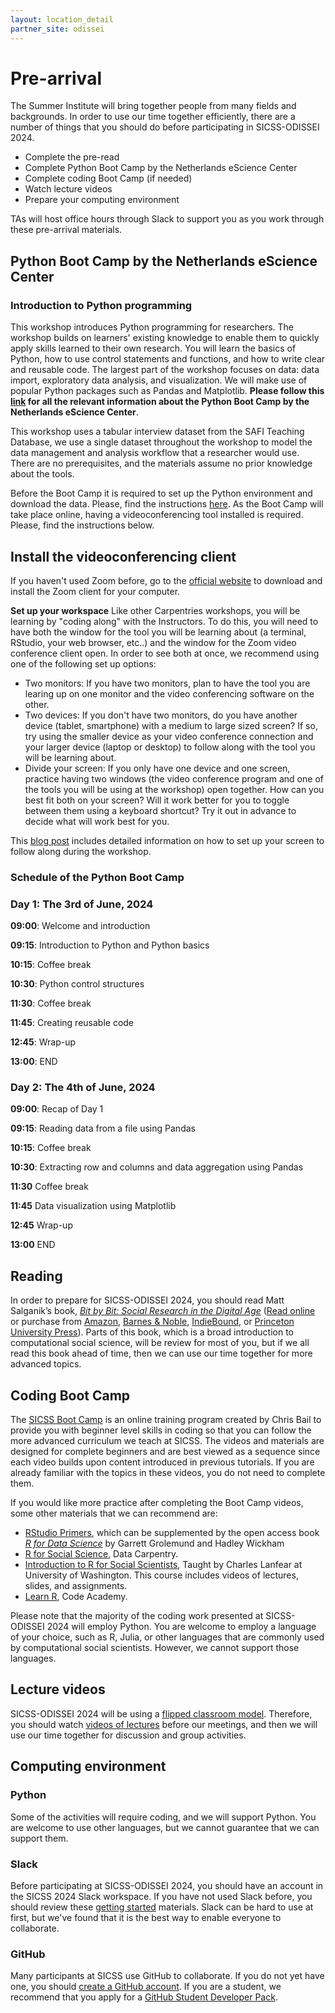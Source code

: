 ```yaml
---
layout: location_detail
partner_site: odissei
---
```


# Pre-arrival

The Summer Institute will bring together people from many fields and backgrounds. In order to use our time together efficiently, there are a number of things that you should do before participating in SICSS-ODISSEI 2024.

- Complete the pre-read
- Complete Python Boot Camp by the Netherlands eScience Center
- Complete coding Boot Camp (if needed)
- Watch lecture videos
- Prepare your computing environment

TAs will host office hours through Slack to support you as you work through these pre-arrival materials.

## Python Boot Camp by the Netherlands eScience Center

### Introduction to Python programming

This workshop introduces Python programming for researchers. The workshop builds on learners' existing knowledge to enable them to quickly apply skills learned to their own research. You will learn the basics of Python, how to use control statements and functions, and how to write clear and reusable code. The largest part of the workshop focuses on data: data import, exploratory data analysis, and visualization. We will make use of popular Python packages such as Pandas and Matplotlib. **Please follow this [link](https://esciencecenter-digital-skills.github.io/2024-06-03-dc-socsci-python-odissei/) for all the relevant information about the Python Boot Camp by the Netherlands eScience Center**. 

This workshop uses a tabular interview dataset from the SAFI Teaching Database, we use a single dataset throughout the workshop to model the data management and analysis workflow that a researcher would use. There are no prerequisites, and the materials assume no prior knowledge about the tools.

Before the Boot Camp it is required to set up the Python environment and download the data. Please, find the instructions [here](https://datacarpentry.org/python-socialsci/). As the Boot Camp will take place online, having a videoconferencing tool installed is required. Please, find the instructions below. 

## Install the videoconferencing client ## 
If you haven't used Zoom before, go to the [official website](https://zoom.us/download) to download and install the Zoom client for your computer.

**Set up your workspace**
Like other Carpentries workshops, you will be learning by "coding along" with the Instructors. To do this, you will need to have both the window for the tool you will be learning about (a terminal, RStudio, your web browser, etc..) and the window for the Zoom video conference client open. In order to see both at once, we recommend using one of the following set up options:
- Two monitors: If you have two monitors, plan to have the tool you are learing up on one monitor and the video conferencing software on the other.
- Two devices: If you don't have two monitors, do you have another device (tablet, smartphone) with a medium to large sized screen? If so, try using the smaller device as your video conference connection and your larger device (laptop or desktop) to follow along with the tool you will be learning about.
- Divide your screen: If you only have one device and one screen, practice having two windows (the video conference program and one of the tools you will be using at the workshop) open together. How can you best fit both on your screen? Will it work better for you to toggle between them using a keyboard shortcut? Try it out in advance to decide what will work best for you.

This [blog post](https://carpentries.org/blog/2020/06/online-workshop-logistics-and_screen-layouts/) includes detailed information on how to set up your screen to follow along during the workshop.

### Schedule of the Python Boot Camp

### Day 1: The 3rd of June, 2024
**09:00**: Welcome and introduction
  
**09:15**: Introduction to Python and Python basics

**10:15**: Coffee break
  
**10:30**: Python control structures

**11:30**: Coffee break

**11:45**: Creating reusable code
  
**12:45**: Wrap-up
  
**13:00**: END

### Day 2: The 4th of June, 2024
**09:00**: Recap of Day 1

**09:15**: Reading data from a file using Pandas

**10:15**: Coffee break

**10:30**: Extracting row and columns and data aggregation using Pandas

**11:30** Coffee break

**11:45** Data visualization using Matplotlib

**12:45** Wrap-up

**13:00** END

## Reading

In order to prepare for SICSS-ODISSEI 2024, you should read Matt Salganik’s book, *[Bit by Bit: Social Research in the Digital Age](http://www.bitbybitbook.com)* ([Read online](https://www.bitbybitbook.com/en/1st-ed/preface/) or purchase from [Amazon](https://www.amazon.com/Bit-Social-Research-Digital-Age/dp/0691158649), [Barnes & Noble](https://www.barnesandnoble.com/w/bit-by-bit-matthew-salganik/1125483924), [IndieBound](https://www.indiebound.org/book/9780691158648), or [Princeton University Press](https://press.princeton.edu/titles/11057.html)). Parts of this book, which is a broad introduction to computational social science, will be review for most of you, but if we all read this book ahead of time, then we can use our time together for more advanced topics.

## Coding Boot Camp

The [SICSS Boot Camp](https://sicss.io/boot_camp) is an online training program created by Chris Bail to provide you with beginner level skills in coding so that you can follow the more advanced curriculum we teach at SICSS. The videos and materials are designed for complete beginners and are best viewed as a sequence since each video builds upon content introduced in previous tutorials. If you are already familiar with the topics in these videos, you do not need to complete them.

If you would like more practice after completing the Boot Camp videos, some other materials that we can recommend are:
- [RStudio Primers](https://rstudio.cloud/learn/primers), which can be supplemented by the open access book _[R for Data Science](https://r4ds.had.co.nz/)_ by Garrett Grolemund and Hadley Wickham
- [R for Social Science](https://datacarpentry.org/r-socialsci/), Data Carpentry.  
- [Introduction to R for Social Scientists](https://clanfear.github.io/CSSS508/), Taught by Charles Lanfear at University of Washington. This course includes videos of lectures, slides, and assignments.
- [Learn R](https://www.codecademy.com/learn/learn-r), Code Academy.

Please note that the majority of the coding work presented at SICSS-ODISSEI 2024 will employ Python. You are welcome to employ a language of your choice, such as R, Julia, or other languages that are commonly used by computational social scientists.  However, we cannot support those languages.

## Lecture videos

SICSS-ODISSEI 2024 will be using a [flipped classroom model](https://en.wikipedia.org/wiki/Flipped_classroom).  Therefore, you should watch [videos of lectures](https://sicss.io/curriculum) before our meetings, and then we will use our time together for discussion and group activities.

## Computing environment

### Python

Some of the activities will require coding, and we will support Python. You are welcome to use other languages, but we cannot guarantee that we can support them.

### Slack

Before participating at SICSS-ODISSEI 2024, you should have an account in the SICSS 2024 Slack workspace.  If you have not used Slack before, you should review these [getting started](https://slack.com/help/categories/360000049043-Getting-started) materials.  Slack can be hard to use at first, but we've found that it is the best way to enable everyone to collaborate.

### GitHub

Many participants at SICSS use GitHub to collaborate. If you do not yet have one, you should [create a GitHub account](https://github.com/join). If you are a student, we recommend that you apply for a [GitHub Student Developer Pack](https://education.github.com/pack).
